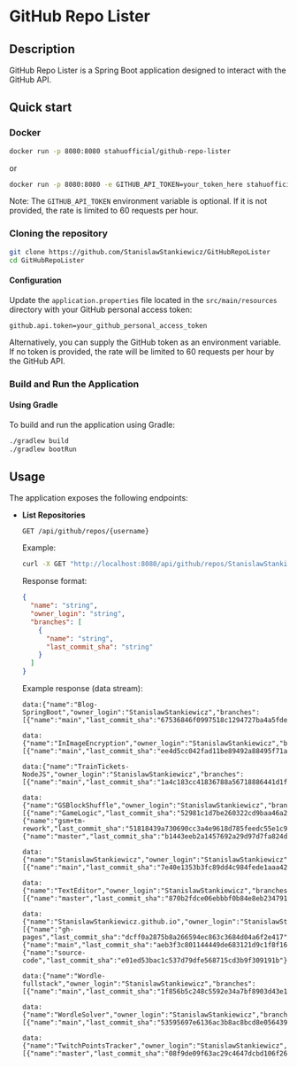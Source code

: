 # GitHub Repo Lister

## Description

GitHub Repo Lister is a Spring Boot application designed to interact with the GitHub API.

## Quick start

### Docker

```bash
docker run -p 8080:8080 stahuofficial/github-repo-lister
```
or

```bash
docker run -p 8080:8080 -e GITHUB_API_TOKEN=your_token_here stahuofficial/github-repo-lister
```

Note: The `GITHUB_API_TOKEN` environment variable is optional. If it is not provided, the rate is limited to 60 requests per hour.

### Cloning the repository

```bash
git clone https://github.com/StanislawStankiewicz/GitHubRepoLister
cd GitHubRepoLister
```

#### Configuration

Update the `application.properties` file located in the `src/main/resources` directory with your GitHub personal access token:

```properties
github.api.token=your_github_personal_access_token
```

Alternatively, you can supply the GitHub token as an environment variable. If no token is provided, the rate will be limited to 60 requests per hour by the GitHub API.

### Build and Run the Application

#### Using Gradle

To build and run the application using Gradle:

```bash
./gradlew build
./gradlew bootRun
```

## Usage

The application exposes the following endpoints:

- **List Repositories**

  ```
  GET /api/github/repos/{username}
  ```

  Example:

  ```bash
  curl -X GET "http://localhost:8080/api/github/repos/StanislawStankiewicz"
  ```
  
  Response format:
  ```json
  {
    "name": "string",
    "owner_login": "string",
    "branches": [
      {
        "name": "string",
        "last_commit_sha": "string"
      }
    ]
  }
  ```

  Example response (data stream):

  ```
  data:{"name":"Blog-SpringBoot","owner_login":"StanislawStankiewicz","branches":[{"name":"main","last_commit_sha":"67536846f0997518c1294727ba4a5fdedc5b530c"}]}

  data:{"name":"InImageEncryption","owner_login":"StanislawStankiewicz","branches":[{"name":"main","last_commit_sha":"ee4d5cc042fad11be89492a88495f71aacf38767"}]}

  data:{"name":"TrainTickets-NodeJS","owner_login":"StanislawStankiewicz","branches":[{"name":"main","last_commit_sha":"1a4c183cc41836788a56718886441d1fda1ebc12"}]}

  data:{"name":"GSBlockShuffle","owner_login":"StanislawStankiewicz","branches":[{"name":"GameLogic","last_commit_sha":"52981c1d7be260322cd9baa46a28cd7256054264"},{"name":"gsm+tm-rework","last_commit_sha":"51818439a730690cc3a4e9618d785feedc55e1c9"},{"name":"master","last_commit_sha":"b1443eeb2a1457692a29d97d7fa824d15664209f"}]}

  data:{"name":"StanislawStankiewicz","owner_login":"StanislawStankiewicz","branches":[{"name":"main","last_commit_sha":"7e40e1353b3fc89dd4c984fede1aaa42427b2031"}]}

  data:{"name":"TextEditor","owner_login":"StanislawStankiewicz","branches":[{"name":"master","last_commit_sha":"870b2fdce06ebbbf0b84e8eb2347918c477a8f9b"}]}

  data:{"name":"StanislawStankiewicz.github.io","owner_login":"StanislawStankiewicz","branches":[{"name":"gh-pages","last_commit_sha":"dcff0a2875b8a266594ec863c3684d04a6f2e417"},{"name":"main","last_commit_sha":"aeb3f3c801144449de683121d9c1f8f1638dc6f3"},{"name":"source-code","last_commit_sha":"e01ed53bac1c537d79dfe568715cd3b9f309191b"}]}

  data:{"name":"Wordle-fullstack","owner_login":"StanislawStankiewicz","branches":[{"name":"main","last_commit_sha":"1f856b5c248c5592e34a7bf8903d43e1fd44d1e0"}]}

  data:{"name":"WordleSolver","owner_login":"StanislawStankiewicz","branches":[{"name":"main","last_commit_sha":"53595697e6136ac3b8ac8bcd8e0564392d3ccda7"}]}

  data:{"name":"TwitchPointsTracker","owner_login":"StanislawStankiewicz","branches":[{"name":"master","last_commit_sha":"08f9de09f63ac29c4647dcbd106f262eb16688f0"}]}
  ```

